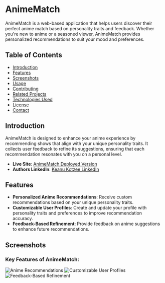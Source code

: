 # AnimeMatch

AnimeMatch is a web-based application that helps users discover their perfect anime match based on personality traits and feedback. Whether you're new to anime or a seasoned viewer, AnimeMatch provides personalized recommendations to suit your mood and preferences.

## Table of Contents
- [Introduction](#introduction)
- [Features](#features)
- [Screenshots](#screenshots)
- [Usage](#usage)
- [Contributing](#contributing)
- [Related Projects](#related-projects)
- [Technologies Used](#technologies-used)
- [License](#license)
- [Contact](#contact)

## Introduction
AnimeMatch is designed to enhance your anime experience by recommending shows that align with your unique personality traits. It collects user feedback to refine its suggestions, ensuring that each recommendation resonates with you on a personal level.

- **Live Site**: [AnimeMatch Deployed Version](https://keanucolliyone.github.io/Project-Anime-Match/)
- **Authors LinkedIn**: [Keanu Kotzee LinkedIn](https://www.linkedin.com/in/kotzee-kenan-175ab4284)

## Features
- **Personalized Anime Recommendations**: Receive custom recommendations based on your unique personality traits.
- **Customizable User Profiles**: Create and update your profile with personality traits and preferences to improve recommendation accuracy.
- **Feedback-Based Refinement**: Provide feedback on anime suggestions to enhance future recommendations.

## Screenshots
### Key Features of AnimeMatch:
![Anime Recommendations](https://i.ibb.co/CWBxVXh/1.webp)
![Customizable User Profiles](https://i.ibb.co/bzbL9r1/3.webp)
![Feedback-Based Refinement](https://i.ibb.co/XFH7TPr/2.webp)
